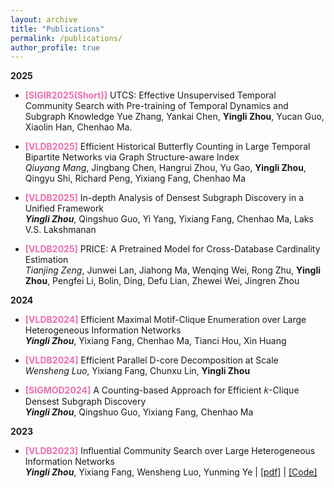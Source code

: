 ```yaml
---
layout: archive
title: "Publications"
permalink: /publications/
author_profile: true
---
```

**2025**
- **<font color="#ea6eaf">[SIGIR2025(Short)]</font>** UTCS: Effective Unsupervised Temporal Community Search with Pre-training of Temporal Dynamics and Subgraph Knowledge
Yue Zhang, Yankai Chen,  **Yingli Zhou**, Yucan Guo, Xiaolin Han, Chenhao Ma.

- **<font color="#ea6eaf">[VLDB2025]</font>** Efficient Historical Butterfly Counting in Large Temporal Bipartite Networks via Graph Structure-aware Index  
_Qiuyang Mang_, Jingbang Chen, Hangrui Zhou, Yu Gao, **Yingli Zhou**, Qingyu Shi, Richard Peng, Yixiang Fang, Chenhao Ma

- **<font color="#ea6eaf">[VLDB2025]</font>** In-depth Analysis of Densest Subgraph Discovery
in a Unified Framework  
_**Yingli Zhou**_, Qingshuo Guo, Yi Yang, Yixiang Fang, Chenhao Ma,  Laks V.S. Lakshmanan

- **<font color="#ea6eaf">[VLDB2025]</font>** PRICE: A Pretrained Model for Cross-Database Cardinality Estimation   
_Tianjing Zeng_,  Junwei Lan, Jiahong Ma, Wenqing Wei, Rong Zhu, **Yingli Zhou**,  Pengfei Li, Bolin, Ding, Defu Lian, Zhewei Wei, Jingren Zhou

**2024**

- **<font color="#ea6eaf">[VLDB2024]</font>** Efficient Maximal Motif-Clique Enumeration over Large Heterogeneous Information Networks    
_**Yingli Zhou**_, Yixiang Fang, Chenhao Ma, Tianci Hou, Xin Huang

- **<font color="#ea6eaf">[VLDB2024]</font>** Efficient Parallel D-core Decomposition at Scale   
_Wensheng Luo_,  Yixiang Fang, Chunxu Lin, **Yingli Zhou**

- **<font color="#ea6eaf">[SIGMOD2024]</font>** A Counting-based Approach for Efficient 𝑘-Clique Densest Subgraph Discovery   
_**Yingli Zhou**_, Qingshuo Guo, Yixiang Fang, Chenhao Ma 
 


**2023**

- **<font color="#ea6eaf">[VLDB2023]</font>** Influential Community Search over Large Heterogeneous Information Networks    
_**Yingli Zhou**_, Yixiang Fang, Wensheng Luo, Yunming Ye \| [[pdf]](https://www.vldb.org/pvldb/vol16/p2047-zhou.pdf) \| [[Code]](https://github.com/JayLZhou/ICSH) 







 


<!-- **Preprint**

1. BadCS: A Backdoor Attack Framework for Code search   
Shiyi Qi, Yuanhang Yang, _**Shuzheng Gao**_, Cuiyun Gao and Zenglin Xu -->

<!-- _(* denotes equal contribution.)_ -->
